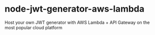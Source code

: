 # node-jwt-generator-aws-lambda
Host your own JWT generator with AWS Lambda + API Gateway on the most popular cloud platform
